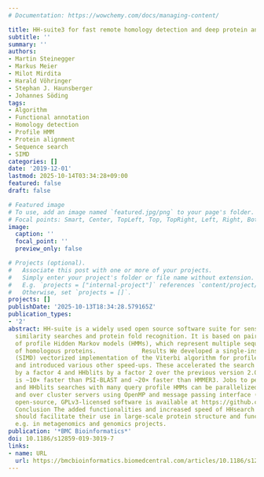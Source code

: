 ```yaml
---
# Documentation: https://wowchemy.com/docs/managing-content/

title: HH-suite3 for fast remote homology detection and deep protein annotation
subtitle: ''
summary: ''
authors:
- Martin Steinegger
- Markus Meier
- Milot Mirdita
- Harald Vöhringer
- Stephan J. Haunsberger
- Johannes Söding
tags:
- Algorithm
- Functional annotation
- Homology detection
- Profile HMM
- Protein alignment
- Sequence search
- SIMD
categories: []
date: '2019-12-01'
lastmod: 2025-10-14T03:34:28+09:00
featured: false
draft: false

# Featured image
# To use, add an image named `featured.jpg/png` to your page's folder.
# Focal points: Smart, Center, TopLeft, Top, TopRight, Left, Right, BottomLeft, Bottom, BottomRight.
image:
  caption: ''
  focal_point: ''
  preview_only: false

# Projects (optional).
#   Associate this post with one or more of your projects.
#   Simply enter your project's folder or file name without extension.
#   E.g. `projects = ["internal-project"]` references `content/project/deep-learning/index.md`.
#   Otherwise, set `projects = []`.
projects: []
publishDate: '2025-10-13T18:34:28.579165Z'
publication_types:
- '2'
abstract: HH-suite is a widely used open source software suite for sensitive sequence
  similarity searches and protein fold recognition. It is based on pairwise alignment
  of profile Hidden Markov models (HMMs), which represent multiple sequence alignments
  of homologous proteins.             Results We developed a single-instruction multiple-data
  (SIMD) vectorized implementation of the Viterbi algorithm for profile HMM alignment
  and introduced various other speed-ups. These accelerated the search methods HHsearch
  by a factor 4 and HHblits by a factor 2 over the previous version 2.0.16. HHblits3
  is ∼10× faster than PSI-BLAST and ∼20× faster than HMMER3. Jobs to perform HHsearch
  and HHblits searches with many query profile HMMs can be parallelized over cores
  and over cluster servers using OpenMP and message passing interface (MPI). The free,
  open-source, GPLv3-licensed software is available at https://github.com/soedinglab/hh-suite.
  Conclusion The added functionalities and increased speed of HHsearch and HHblits
  should facilitate their use in large-scale protein structure and function prediction,
  e.g. in metagenomics and genomics projects.
publication: '*BMC Bioinformatics*'
doi: 10.1186/s12859-019-3019-7
links:
- name: URL
  url: https://bmcbioinformatics.biomedcentral.com/articles/10.1186/s12859-019-3019-7
---
```

